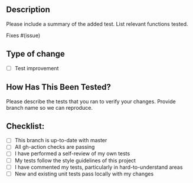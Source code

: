 ## Description

Please include a summary of the added test. List relevant functions tested. 

Fixes #(issue)

## Type of change

- [ ] Test improvement

## How Has This Been Tested?

Please describe the tests that you ran to verify your changes. 
Provide branch name so we can reproduce. 

## Checklist:

- [ ] This branch is up-to-date with master
- [ ] All gh-action checks are passing
- [ ] I have performed a self-review of my own tests
- [ ] My tests follow the style guidelines of this project
- [ ] I have commented my tests, particularly in hard-to-understand areas
- [ ] New and existing unit tests pass locally with my changes
